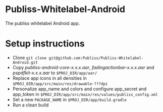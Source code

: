 Publiss-Whitelabel-Android
==========================

The publiss whitelabel Android app.


Setup instructions
==================

* Clone `git clone git@github.com:Publiss/Publiss-Whitelabel-Android.git`
* Copy _publiss-android-core-x.x.x.aar_, _fadingactionbar-x.x.x.aar_ and _pspdfkit-x.x.x.aar_ to `$PROJ_DIR/app/aar/`
* Replace app icons in all densities in `$PROJ_DIR/app/src/main/res/drawable-???dpi`
* Personalize app_name and colors and configure app_secret and app_token in `$PROJ_DIR/app/src/main/res/values/publiss_config.xml`
* Set a new `PACKAGE_NAME` in `$PROJ_DIR/app/build.gradle`
* Run a clean build

